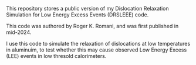 This repository stores a public version of my Dislocation Relaxation Simulation for Low Energy Excess Events (DRSLEEE) code. 

This code was authored by Roger K. Romani, and was first published in mid-2024.

I use this code to simulate the relaxation of dislocations at low temperatures in aluminuim, to test whether this may cause
observed Low Energy Excess (LEE) events in low thresold calorimeters.
